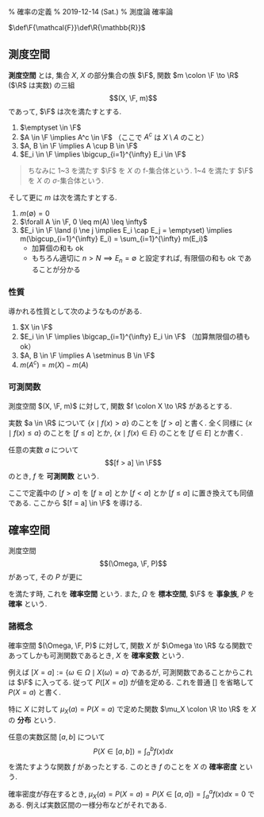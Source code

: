 % 確率の定義
% 2019-12-14 (Sat.)
% 測度論 確率論

$\def\F{\mathcal{F}}\def\R{\mathbb{R}}$

## 測度空間

**測度空間** とは,
集合 $X$,
$X$ の部分集合の族 $\F$,
関数 $m \colon \F \to \R$ ($\R$ は実数)
の三組
$$(X, \F, m)$$
であって, $\F$ は次を満たすとする.

1. $\emptyset \in \F$
1. $A \in \F \implies A^c \in \F$ （ここで $A^c$ は $X \setminus A$ のこと）
1. $A, B \in \F \implies A \cup B \in \F$
1. $E_i \in \F \implies \bigcup_{i=1}^{\infty} E_i \in \F$

> ちなみに 1~3 を満たす $\F$ を $X$ の f-集合体という.
> 1~4 を満たす $\F$ を $X$ の $\sigma$-集合体という.

そして更に $m$ は次を満たすとする.

1. $m(\emptyset) = 0$
1. $\forall A \in \F, 0 \leq m(A) \leq \infty$
1. $E_i \in \F \land (i \ne j \implies E_i \cap E_j = \emptyset) \implies m(\bigcup_{i=1}^{\infty} E_i) = \sum_{i=1}^{\infty} m(E_i)$
    - 加算個の和も ok
    - もちろん適切に $n>N \implies E_n=\emptyset$ と設定すれば, 有限個の和も ok であることが分かる

### 性質

導かれる性質として次のようなものがある.

1. $X \in \F$
1. $E_i \in \F \implies \bigcap_{i=1}^{\infty} E_i \in \F$ （加算無限個の積もok）
1. $A, B \in \F \implies A \setminus B \in \F$
1. $m(A^c) = m(X) - m(A)$

### 可測関数

測度空間 $(X, \F, m)$ に対して,
関数 $f \colon X \to \R$ があるとする.

実数 $a \in \R$ について
$\{ x \mid f(x) > a \}$ のことを $[f > a]$ と書く.
全く同様に
$\{ x \mid f(x) \leq a \}$ のことを $[f \leq a]$ とか,
$\{ x \mid f(x) \in E \}$ のことを $[f \in E]$ とか書く.

任意の実数 $a$ について
$$[f > a] \in \F$$
のとき, $f$ を **可測関数** という.

ここで定義中の $[f > a]$ を $[f \geq a]$ とか $[f < a]$ とか $[f \leq a]$ に置き換えても同値である.
ここから $[f = a] \in \F$ を導ける.

## 確率空間

測度空間
$$(\Omega, \F, P)$$
があって, その $P$ が更に


を満たす時, これを **確率空間** という.
また, $\Omega$ を **標本空間**, $\F$ を **事象族**, $P$ を **確率** という.

### 諸概念

確率空間 $(\Omega, \F, P)$ に対して,
関数 $X$ が $\Omega \to \R$ なる関数であってしかも可測関数であるとき,
$X$ を **確率変数** という.

例えば $[X = a] := \{ \omega \in \Omega \mid X(\omega) = a \}$ であるが,
可測関数であることからこれは $\F$ に入ってる.
従って $P([X=a])$ が値を定める.
これを普通 $[]$ を省略して $P(X=a)$ と書く.

特に $X$ に対して $\mu_X(a) = P(X=a)$ で定めた関数 $\mu_X \colon \R \to \R$ を $X$ の **分布** という.

任意の実数区間 $[a,b]$ について
$$P(X \in [a,b]) = \int_a^b f(x) dx$$
を満たすような関数 $f$ があったとする.
このとき $f$ のことを $X$ の **確率密度** という.

確率密度が存在するとき,
$\mu_X(a) = P(X=a) = P(X \in [a,a]) = \int_a^a f(x) dx = 0$
である.
例えば実数区間の一様分布などがそれである.
